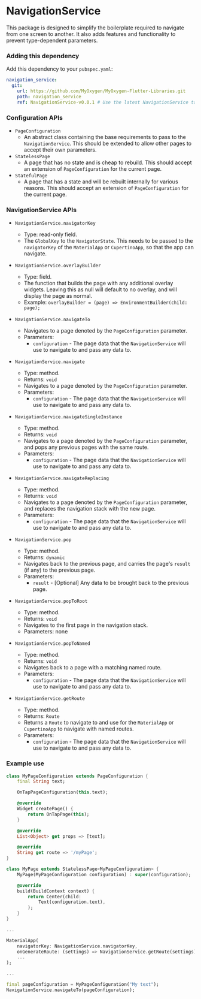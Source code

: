 # NavigationService

This package is designed to simplify the boilerplate required to navigate from one screen to another. It also adds features and functionality to prevent type-dependent parameters.

### Adding this dependency

Add this dependency to your `pubspec.yaml`:

```yaml
navigation_service:
  git:
    url: https://github.com/MyOxygen/MyOxygen-Flutter-Libraries.git
    path: navigation_service
    ref: NavigationService-v0.0.1 # Use the latest NavigationService tag!!
```

### Configuration APIs

- `PageConfiguration`
  - An abstract class containing the base requirements to pass to the `NavigationService`. This should be extended to allow other pages to accept their own parameters.
- `StatelessPage`
  - A page that has no state and is cheap to rebuild. This should accept an extension of `PageConfiguration` for the current page.
- `StatefulPage`
  - A page that has a state and will be rebuilt internally for various reasons. This should accept an extension of `PageConfiguration` for the current page.

### NavigationService APIs

- `NavigationService.navigatorKey`
  - Type: read-only field.
  - The `GlobalKey` to the `NavigatorState`. This needs to be passed to the `navigatorKey` of the `MaterialApp` or `CupertinoApp`, so that the app can navigate.
- `NavigationService.overlayBuilder`
  - Type: field.
  - The function that builds the page with any additional overlay widgets. Leaving this as null will default to no overlay, and will display the page as normal.
  - Example: `overlayBuilder = (page) => EnvironmentBuilder(child: page);`
- `NavigationService.navigateTo`
  - Navigates to a page denoted by the `PageConfiguration` parameter.
  - Parameters:
    - `configuration` - The page data that the `NavigationService` will use to navigate to and pass any data to.

- `NavigationService.navigate`
  - Type: method.
  - Returns: `void`
  - Navigates to a page denoted by the `PageConfiguration` parameter.
  - Parameters:
    - `configuration` - The page data that the `NavigationService` will use to navigate to and pass any data to.
- `NavigationService.navigateSingleInstance`
  - Type: method.
  - Returns: `void`
  - Navigates to a page denoted by the `PageConfiguration` parameter, and pops any previous pages with the same route.
  - Parameters:
    - `configuration` - The page data that the `NavigationService` will use to navigate to and pass any data to.
- `NavigationService.navigateReplacing`
  - Type: method.
  - Returns: `void`
  - Navigates to a page denoted by the `PageConfiguration` parameter, and replaces the navigation stack with the new page.
  - Parameters:
    - `configuration` - The page data that the `NavigationService` will use to navigate to and pass any data to.
- `NavigationService.pop`
  - Type: method.
  - Returns: `dynamic`
  - Navigates back to the previous page, and carries the page's `result` (if any) to the previous page.
  - Parameters:
    - `result` - [Optional] Any data to be brought back to the previous page.
- `NavigationService.popToRoot`
  - Type: method.
  - Returns: `void`
  - Navigates to the first page in the navigation stack.
  - Parameters: none
- `NavigationService.popToNamed`
  - Type: method.
  - Returns: `void`
  - Navigates back to a page with a matching named route.
  - Parameters:
    - `configuration` - The page data that the `NavigationService` will use to navigate to and pass any data to.
- `NavigationService.getRoute`
  - Type: method.
  - Returns: `Route`
  - Returns a `Route` to navigate to and use for the `MaterialApp` or `CupertinoApp` to navigate with named routes.
  - Parameters:
    - `configuration` - The page data that the `NavigationService` will use to navigate to and pass any data to.

### Example use

```dart
class MyPageConfiguration extends PageConfiguration {
    final String text;

    OnTapPageConfiguration(this.text);

    @override
    Widget createPage() {
        return OnTapPage(this);
    }

    @override
    List<Object> get props => [text];

    @override
    String get route => '/myPage';
}

class MyPage extends StatelessPage<MyPageConfiguration> {
    MyPage(MyPageConfiguration configuration) : super(configuration);

    @override
    build(BuildContext context) {
        return Center(child:
            Text(configuration.text),
        );
    }
}

...

MaterialApp(
    navigatorKey: NavigationService.navigatorKey,
    onGenerateRoute: (settings) => NavigationService.getRoute(settings),
    ...
);

...

final pageConfiguration = MyPageConfiguration("My text");
NavigationService.navigateTo(pageConfiguration);
```